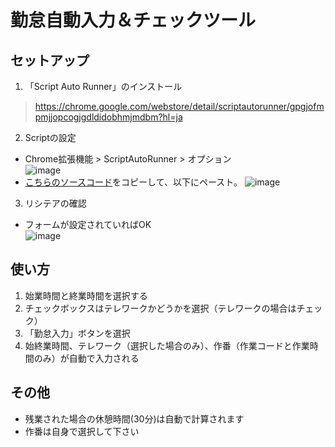 # 勤怠自動入力＆チェックツール

## セットアップ

1. 「Script Auto Runner」のインストール
> https://chrome.google.com/webstore/detail/scriptautorunner/gpgjofmpmjjopcogjgdldidobhmjmdbm?hl=ja

2. Scriptの設定
- Chrome拡張機能 > ScriptAutoRunner > オプション  
![image](https://user-images.githubusercontent.com/121376398/211330489-57b8712c-7d4b-4cd6-a48d-ec85780d6d85.png)
- [こちらのソースコード](https://raw.githubusercontent.com/nswl-miyahara/lysithea/master/dist/index.js)をコピーして、以下にペースト。
![image](https://user-images.githubusercontent.com/121376398/211331256-d52f38ff-0307-4ce3-a934-87a255adbab2.png)

3. リシテアの確認
- フォームが設定されていればOK  
![image](https://user-images.githubusercontent.com/121376398/211332179-4ad9efe2-d20d-40e2-a3e9-cb018ac2ee39.png)

## 使い方
1. 始業時間と終業時間を選択する
2. チェックボックスはテレワークかどうかを選択（テレワークの場合はチェック）
3. 「勤怠入力」ボタンを選択
4. 始終業時間、テレワーク（選択した場合のみ）、作番（作業コードと作業時間のみ）が自動で入力される  

## その他
- 残業された場合の休憩時間(30分)は自動で計算されます
- 作番は自身で選択して下さい

